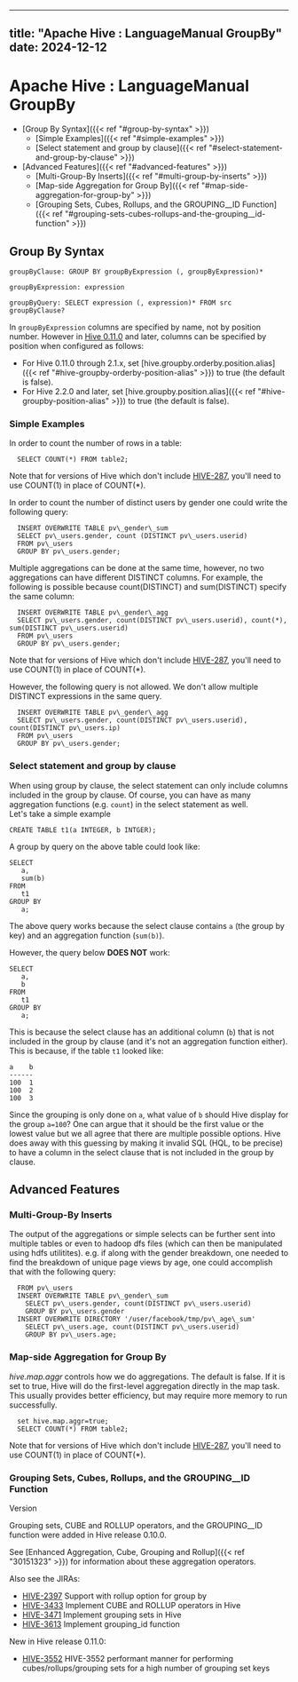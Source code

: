 ---

title: "Apache Hive : LanguageManual GroupBy"
date: 2024-12-12
----------------

# Apache Hive : LanguageManual GroupBy

* [Group By Syntax]({{< ref "#group-by-syntax" >}})
  + [Simple Examples]({{< ref "#simple-examples" >}})
  + [Select statement and group by clause]({{< ref "#select-statement-and-group-by-clause" >}})
* [Advanced Features]({{< ref "#advanced-features" >}})
  + [Multi-Group-By Inserts]({{< ref "#multi-group-by-inserts" >}})
  + [Map-side Aggregation for Group By]({{< ref "#map-side-aggregation-for-group-by" >}})
  + [Grouping Sets, Cubes, Rollups, and the GROUPING\_\_ID Function]({{< ref "#grouping-sets-cubes-rollups-and-the-grouping__id-function" >}})

## Group By Syntax

```
groupByClause: GROUP BY groupByExpression (, groupByExpression)*

groupByExpression: expression

groupByQuery: SELECT expression (, expression)* FROM src groupByClause?

```

In `groupByExpression` columns are specified by name, not by position number. However in [Hive 0.11.0](https://issues.apache.org/jira/browse/HIVE-581) and later, columns can be specified by position when configured as follows:

* For Hive 0.11.0 through 2.1.x, set [hive.groupby.orderby.position.alias]({{< ref "#hive-groupby-orderby-position-alias" >}}) to true (the default is false).
* For Hive 2.2.0 and later, set [hive.groupby.position.alias]({{< ref "#hive-groupby-position-alias" >}}) to true (the default is false).

### Simple Examples

In order to count the number of rows in a table:

```
  SELECT COUNT(*) FROM table2;

```

Note that for versions of Hive which don't include [HIVE-287](https://issues.apache.org/jira/browse/HIVE-287), you'll need to use COUNT(1) in place of COUNT(*).

In order to count the number of distinct users by gender one could write the following query:

```
  INSERT OVERWRITE TABLE pv\_gender\_sum
  SELECT pv\_users.gender, count (DISTINCT pv\_users.userid)
  FROM pv\_users
  GROUP BY pv\_users.gender;

```

Multiple aggregations can be done at the same time, however, no two aggregations can have different DISTINCT columns. For example, the following is possible because count(DISTINCT) and sum(DISTINCT) specify the same column:

```
  INSERT OVERWRITE TABLE pv\_gender\_agg
  SELECT pv\_users.gender, count(DISTINCT pv\_users.userid), count(*), sum(DISTINCT pv\_users.userid)
  FROM pv\_users
  GROUP BY pv\_users.gender;

```

Note that for versions of Hive which don't include [HIVE-287](https://issues.apache.org/jira/browse/HIVE-287), you'll need to use COUNT(1) in place of COUNT(*).

However, the following query is not allowed. We don't allow multiple DISTINCT expressions in the same query.

```
  INSERT OVERWRITE TABLE pv\_gender\_agg
  SELECT pv\_users.gender, count(DISTINCT pv\_users.userid), count(DISTINCT pv\_users.ip)
  FROM pv\_users
  GROUP BY pv\_users.gender;

```

### Select statement and group by clause

When using group by clause, the select statement can only include columns included in the group by clause. Of course, you can have as many aggregation functions (e.g. `count`) in the select statement as well.  
Let's take a simple example

```
CREATE TABLE t1(a INTEGER, b INTGER);

```

A group by query on the above table could look like:

```
SELECT
   a,
   sum(b)
FROM
   t1
GROUP BY
   a;

```

The above query works because the select clause contains `a` (the group by key) and an aggregation function (`sum(b)`).

However, the query below **DOES NOT** work:

```
SELECT
   a,
   b
FROM
   t1
GROUP BY
   a;

```

This is because the select clause has an additional column (`b`) that is not included in the group by clause (and it's not an aggregation function either). This is because, if the table `t1` looked like:

```
a    b
------
100  1
100  2
100  3

```

Since the grouping is only done on `a`, what value of `b` should Hive display for the group `a=100`? One can argue that it should be the first value or the lowest value but we all agree that there are multiple possible options. Hive does away with this guessing by making it invalid SQL (HQL, to be precise) to have a column in the select clause that is not included in the group by clause.

## Advanced Features

### Multi-Group-By Inserts

The output of the aggregations or simple selects can be further sent into multiple tables or even to hadoop dfs files (which can then be manipulated using hdfs utilitites). e.g. if along with the gender breakdown, one needed to find the breakdown of unique page views by age, one could accomplish that with the following query:

```
  FROM pv\_users 
  INSERT OVERWRITE TABLE pv\_gender\_sum
    SELECT pv\_users.gender, count(DISTINCT pv\_users.userid) 
    GROUP BY pv\_users.gender 
  INSERT OVERWRITE DIRECTORY '/user/facebook/tmp/pv\_age\_sum'
    SELECT pv\_users.age, count(DISTINCT pv\_users.userid) 
    GROUP BY pv\_users.age; 

```

### Map-side Aggregation for Group By

*hive.map.aggr* controls how we do aggregations. The default is false. If it is set to true, Hive will do the first-level aggregation directly in the map task.  
This usually provides better efficiency, but may require more memory to run successfully.

```
  set hive.map.aggr=true;
  SELECT COUNT(*) FROM table2;

```

Note that for versions of Hive which don't include [HIVE-287](https://issues.apache.org/jira/browse/HIVE-287), you'll need to use COUNT(1) in place of COUNT(*).

### Grouping Sets, Cubes, Rollups, and the GROUPING\_\_ID Function

Version

Grouping sets, CUBE and ROLLUP operators, and the GROUPING\_\_ID function were added in Hive release 0.10.0.

See [Enhanced Aggregation, Cube, Grouping and Rollup]({{< ref "30151323" >}}) for information about these aggregation operators.

Also see the JIRAs:

* [HIVE-2397](https://issues.apache.org/jira/browse/HIVE-2397) Support with rollup option for group by
* [HIVE-3433](https://issues.apache.org/jira/browse/HIVE-3433) Implement CUBE and ROLLUP operators in Hive
* [HIVE-3471](https://issues.apache.org/jira/browse/HIVE-3471) Implement grouping sets in Hive
* [HIVE-3613](https://issues.apache.org/jira/browse/HIVE-3613) Implement grouping\_id function

New in Hive release 0.11.0:

* [HIVE-3552](https://issues.apache.org/jira/browse/HIVE-3552) HIVE-3552 performant manner for performing cubes/rollups/grouping sets for a high number of grouping set keys

